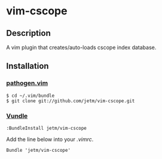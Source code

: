 vim-cscope
==========

## Description

A vim plugin that creates/auto-loads cscope index database.

## Installation

### [pathogen.vim](https://github.com/tpope/vim-pathogen)

    $ cd ~/.vim/bundle
    $ git clone git://github.com/jetm/vim-cscope.git


### [Vundle](https://github.com/gmarik/vundle.git)

    :BundleInstall jetm/vim-cscope

Add the line below into your _.vimrc_.

    Bundle 'jetm/vim-cscope'

